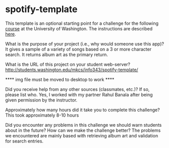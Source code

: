 # spotify-template
This template is an optional starting point for a challenge for the following [course](http://faculty.washington.edu/mikefree/info343/) at the University of Washington.  The instructions are described [here](http://faculty.washington.edu/mikefree/info343/#/challenges/spotify).

What is the purpose of your project (i.e., why would someone use this app)?
It gives a sample of a variety of songs based on a 3 or more character search. It returns album art as the primary return. 

What is the URL of this project on your student web-server? 
http://students.washington.edu/mkcs/info343/spotify-template/

**** img file must be moved to desktop to work ****

Did you receive help from any other sources (classmates, etc.)? If so, please list who.
Yes, I worked with my partner Rahul Banala after being given permission by the instructor.

Approximately how many hours did it take you to complete this challenge?
This took approximately 8-10 hours

Did you encounter any problems in this challenge we should warn students about in the future? How can we make the challenge better?
The problems we encountered are mainly based with retrieving album art and validation for search entries. 